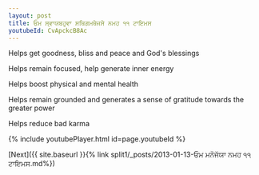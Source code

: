 ```yaml
---
layout: post
title: ਓਮ ਸ੍ਵਾਯਬਹੁਵਾ ਸਥਿਗਮਥੇਜਸੇ ਨਮਹ ੧੧ ਟਾਇਮਸ
youtubeId: CvApckcB8Ac
---
```

 
 
Helps get goodness, bliss and peace and God's blessings
 
Helps remain focused, help generate inner energy 
 
Helps boost physical and mental health 
 
Helps remain grounded and generates a sense of gratitude towards the greater power 
 
Helps reduce bad karma
 
 
 
 


{% include youtubePlayer.html id=page.youtubeId %}
 
[Next]({{ site.baseurl }}{% link  split1/_posts/2013-01-13-ਓਮ ਮਨੋਜੱਯਾ ਨਮਹ ੧੧ ਟਾਇਮਸ.md%})
 
